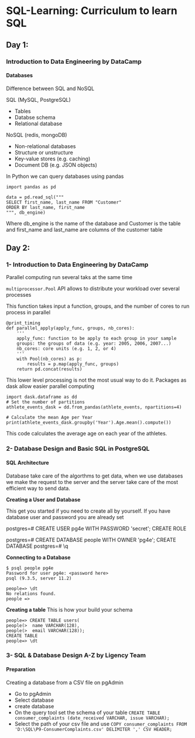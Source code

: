 # SQL-Learning: Curriculum to learn SQL

## Day 1: 

### Introduction to Data Engineering by DataCamp

#### Databases

Difference between SQL and NoSQL

SQL (MySQL, PostgreSQL)

- Tables
- Databse schema
- Relational database

NoSQL (redis, mongoDB)

- Non-relational databases
- Structure or unstructure
- Key-value stores (e.g. caching)
- Document DB (e.g. JSON objects)

In Python we can query databases using pandas

```
import pandas as pd

data = pd.read_sql("""
SELECT first_name, last_name FROM "Customer" 
ORDER BY last_name, first_name
""", db_engine)
```
Where db_engine is the name of the database and Customer is the table and first_name and last_name are columns of the customer table


## Day 2: 

### 1- Introduction to Data Engineering by DataCamp

Parallel computing run several taks at the same time

``multiprocessor.Pool`` API allows to distribute your workload over several processes

This function takes input a function, groups, and the number of cores to run process in parallel

```
@print_timing
def parallel_apply(apply_func, groups, nb_cores):
    '''
    apply_func: function to be apply to each group in your sample
    groups: the groups of data (e.g. year: 2005, 2006, 2007...) 
    nb_cores: core units (e.g. 1, 2, or 4)
    '''
    with Pool(nb_cores) as p:
        results = p.map(apply_func, groups)
    return pd.concat(results)
```
This lower level processing is not the most usual way to do it. Packages as dask allow easier parallel computing

```
import dask.dataframe as dd
# Set the number of partitions
athlete_events_dask = dd.from_pandas(athlete_events, npartitions=4)

# Calculate the mean Age per Year
print(athlete_events_dask.groupby('Year').Age.mean().compute())
```
This code calculates the average age on each year of the athletes.


### 2- Database Design and Basic SQL in PostgreSQL

#### SQL Architecture

Database take care of the algorthms to get data, when we use databases we make the request to the server and the server take care of the most efficient way to send data. 

**Creating a User and Database**

This get you started if you need to create all by yourself. If you have database user and password you are already set

postgres=# CREATE USER pg4e WITH PASSWORD 'secret';
CREATE ROLE

postgres=# CREATE DATABASE people WITH OWNER 'pg4e';
CREATE DATABASE
postgres=# \q

**Connecting to a Database**

```
$ psql people pg4e
Password for user pg4e: <password here>
psql (9.3.5, server 11.2)

people=> \dt
No relations found.
people =>
```

**Creating a table** This is how your build your schema
```
people=> CREATE TABLE users(
people(>  name VARCHAR(128),
people(>  email VARCHAR(128));
CREATE TABLE
people=> \dt
```

### 3- SQL & Database Design A-Z by Ligency Team

#### Preparation

Creating a database from a CSV file on pgAdmin

- Go to pgAdmin
- Select database
- create database
- On the query tool set the schema of your table ``CREATE TABLE consumer_complaints (date_received VARCHAR, issue VARCHAR);``
- Select the path of your csv file and use ``COPY consumer_complaints FROM 'D:\SQL\P9-ConsumerComplaints.csv' DELIMITER ',' CSV HEADER;``







